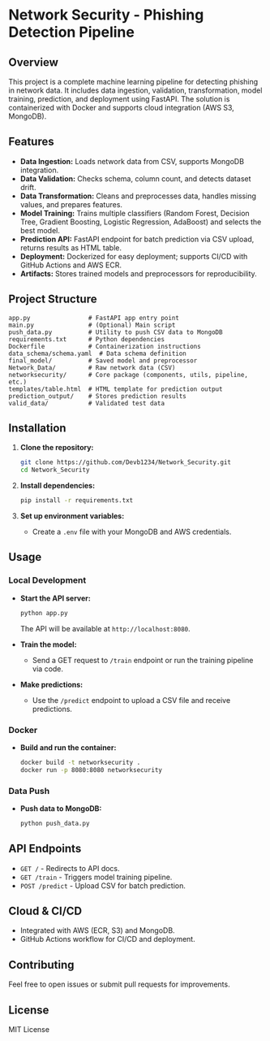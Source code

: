 # Network Security - Phishing Detection Pipeline

## Overview

This project is a complete machine learning pipeline for detecting phishing in network data. It includes data ingestion, validation, transformation, model training, prediction, and deployment using FastAPI. The solution is containerized with Docker and supports cloud integration (AWS S3, MongoDB).

## Features

- **Data Ingestion:** Loads network data from CSV, supports MongoDB integration.
- **Data Validation:** Checks schema, column count, and detects dataset drift.
- **Data Transformation:** Cleans and preprocesses data, handles missing values, and prepares features.
- **Model Training:** Trains multiple classifiers (Random Forest, Decision Tree, Gradient Boosting, Logistic Regression, AdaBoost) and selects the best model.
- **Prediction API:** FastAPI endpoint for batch prediction via CSV upload, returns results as HTML table.
- **Deployment:** Dockerized for easy deployment; supports CI/CD with GitHub Actions and AWS ECR.
- **Artifacts:** Stores trained models and preprocessors for reproducibility.

## Project Structure

```
app.py                # FastAPI app entry point
main.py               # (Optional) Main script
push_data.py          # Utility to push CSV data to MongoDB
requirements.txt      # Python dependencies
Dockerfile            # Containerization instructions
data_schema/schema.yaml  # Data schema definition
final_model/          # Saved model and preprocessor
Network_Data/         # Raw network data (CSV)
networksecurity/      # Core package (components, utils, pipeline, etc.)
templates/table.html  # HTML template for prediction output
prediction_output/    # Stores prediction results
valid_data/           # Validated test data
```

## Installation

1. **Clone the repository:**
	 ```bash
	 git clone https://github.com/Devb1234/Network_Security.git
	 cd Network_Security
	 ```

2. **Install dependencies:**
	 ```bash
	 pip install -r requirements.txt
	 ```

3. **Set up environment variables:**
	 - Create a `.env` file with your MongoDB and AWS credentials.

## Usage

### Local Development

- **Start the API server:**
	```bash
	python app.py
	```
	The API will be available at `http://localhost:8080`.

- **Train the model:**
	- Send a GET request to `/train` endpoint or run the training pipeline via code.

- **Make predictions:**
	- Use the `/predict` endpoint to upload a CSV file and receive predictions.

### Docker

- **Build and run the container:**
	```bash
	docker build -t networksecurity .
	docker run -p 8080:8080 networksecurity
	```

### Data Push

- **Push data to MongoDB:**
	```bash
	python push_data.py
	```

## API Endpoints

- `GET /` - Redirects to API docs.
- `GET /train` - Triggers model training pipeline.
- `POST /predict` - Upload CSV for batch prediction.

## Cloud & CI/CD

- Integrated with AWS (ECR, S3) and MongoDB.
- GitHub Actions workflow for CI/CD and deployment.

## Contributing

Feel free to open issues or submit pull requests for improvements.

## License

MIT License
